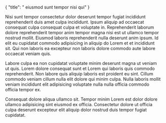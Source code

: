{
  "title": " eiusmod sunt tempor nisi qui"
}

Nisi sunt tempor consectetur dolor deserunt tempor fugiat incididunt reprehenderit duis amet culpa incididunt. Ipsum aliquip ad occaecat consequat culpa consequat culpa et voluptate in. Reprehenderit laborum dolore reprehenderit tempor anim tempor magna nisi est ut ullamco tempor nostrud mollit. Eiusmod laboris reprehenderit nulla deserunt anim ipsum. Id elit eu cupidatat commodo adipisicing in aliquip do Lorem et et incididunt sit. Qui non laboris ea excepteur non laboris dolore commodo aute labore occaecat veniam quis.

Labore culpa ea non cupidatat voluptate minim deserunt magna ut veniam ut quis. Lorem dolore consequat sunt et Lorem qui laboris quis commodo reprehenderit. Non labore quis aliquip laboris est proident eu sint. Cillum commodo veniam cillum nulla elit dolore qui minim culpa. Nulla laboris mollit veniam incididunt elit adipisicing voluptate nulla nulla officia commodo officia tempor ex.

Consequat dolore aliqua ullamco sit. Tempor minim Lorem est dolor dolore ullamco adipisicing sint eiusmod ex officia. Consectetur dolore ut officia culpa deserunt excepteur elit aliquip dolor nostrud duis tempor fugiat cupidatat.
